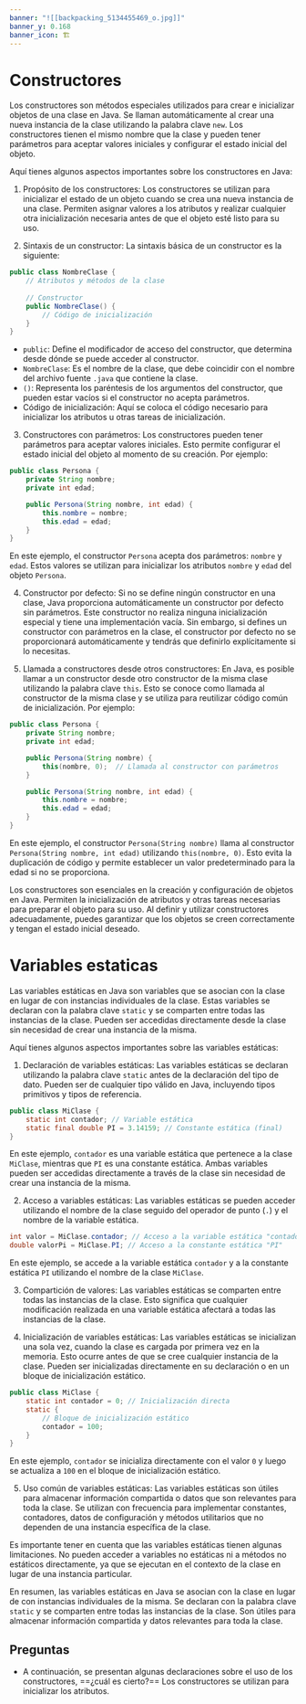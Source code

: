 ```yaml
---
banner: "![[backpacking_5134455469_o.jpg]]"
banner_y: 0.168
banner_icon: 🏗️
---
```


# Constructores

Los constructores son métodos especiales utilizados para crear e inicializar objetos de una clase en Java. Se llaman automáticamente al crear una nueva instancia de la clase utilizando la palabra clave `new`. Los constructores tienen el mismo nombre que la clase y pueden tener parámetros para aceptar valores iniciales y configurar el estado inicial del objeto.

Aquí tienes algunos aspectos importantes sobre los constructores en Java:

1. Propósito de los constructores: Los constructores se utilizan para inicializar el estado de un objeto cuando se crea una nueva instancia de una clase. Permiten asignar valores a los atributos y realizar cualquier otra inicialización necesaria antes de que el objeto esté listo para su uso.

2. Sintaxis de un constructor: La sintaxis básica de un constructor es la siguiente:

```java
public class NombreClase {
    // Atributos y métodos de la clase
    
    // Constructor
    public NombreClase() {
        // Código de inicialización
    }
}
```

- `public`: Define el modificador de acceso del constructor, que determina desde dónde se puede acceder al constructor.
- `NombreClase`: Es el nombre de la clase, que debe coincidir con el nombre del archivo fuente `.java` que contiene la clase.
- `()`: Representa los paréntesis de los argumentos del constructor, que pueden estar vacíos si el constructor no acepta parámetros.
- Código de inicialización: Aquí se coloca el código necesario para inicializar los atributos u otras tareas de inicialización.

3. Constructores con parámetros: Los constructores pueden tener parámetros para aceptar valores iniciales. Esto permite configurar el estado inicial del objeto al momento de su creación. Por ejemplo:

```java
public class Persona {
    private String nombre;
    private int edad;

    public Persona(String nombre, int edad) {
        this.nombre = nombre;
        this.edad = edad;
    }
}
```

En este ejemplo, el constructor `Persona` acepta dos parámetros: `nombre` y `edad`. Estos valores se utilizan para inicializar los atributos `nombre` y `edad` del objeto `Persona`.

4. Constructor por defecto: Si no se define ningún constructor en una clase, Java proporciona automáticamente un constructor por defecto sin parámetros. Este constructor no realiza ninguna inicialización especial y tiene una implementación vacía. Sin embargo, si defines un constructor con parámetros en la clase, el constructor por defecto no se proporcionará automáticamente y tendrás que definirlo explícitamente si lo necesitas.

5. Llamada a constructores desde otros constructores: En Java, es posible llamar a un constructor desde otro constructor de la misma clase utilizando la palabra clave `this`. Esto se conoce como llamada al constructor de la misma clase y se utiliza para reutilizar código común de inicialización. Por ejemplo:

```java
public class Persona {
    private String nombre;
    private int edad;

    public Persona(String nombre) {
        this(nombre, 0);  // Llamada al constructor con parámetros
    }

    public Persona(String nombre, int edad) {
        this.nombre = nombre;
        this.edad = edad;
    }
}
```

En este ejemplo, el constructor `Persona(String nombre)` llama al constructor `Persona(String nombre, int edad)` utilizando `this(nombre, 0)`. Esto evita la duplicación de código y permite establecer un valor predeterminado para la edad si no se proporciona.

Los constructores son esenciales en la creación y configuración de objetos en Java. Permiten la inicialización de atributos y otras tareas necesarias para preparar el objeto para su uso. Al definir y utilizar constructores adecuadamente, puedes garantizar que los objetos se creen correctamente y tengan el estado inicial deseado.

# Variables estaticas 

Las variables estáticas en Java son variables que se asocian con la clase en lugar de con instancias individuales de la clase. Estas variables se declaran con la palabra clave `static` y se comparten entre todas las instancias de la clase. Pueden ser accedidas directamente desde la clase sin necesidad de crear una instancia de la misma.

Aquí tienes algunos aspectos importantes sobre las variables estáticas:

1. Declaración de variables estáticas: Las variables estáticas se declaran utilizando la palabra clave `static` antes de la declaración del tipo de dato. Pueden ser de cualquier tipo válido en Java, incluyendo tipos primitivos y tipos de referencia.

```java
public class MiClase {
    static int contador; // Variable estática
    static final double PI = 3.14159; // Constante estática (final)
}
```

En este ejemplo, `contador` es una variable estática que pertenece a la clase `MiClase`, mientras que `PI` es una constante estática. Ambas variables pueden ser accedidas directamente a través de la clase sin necesidad de crear una instancia de la misma.

2. Acceso a variables estáticas: Las variables estáticas se pueden acceder utilizando el nombre de la clase seguido del operador de punto (`.`) y el nombre de la variable estática.

```java
int valor = MiClase.contador; // Acceso a la variable estática "contador"
double valorPi = MiClase.PI; // Acceso a la constante estática "PI"
```

En este ejemplo, se accede a la variable estática `contador` y a la constante estática `PI` utilizando el nombre de la clase `MiClase`.

3. Compartición de valores: Las variables estáticas se comparten entre todas las instancias de la clase. Esto significa que cualquier modificación realizada en una variable estática afectará a todas las instancias de la clase.

4. Inicialización de variables estáticas: Las variables estáticas se inicializan una sola vez, cuando la clase es cargada por primera vez en la memoria. Esto ocurre antes de que se cree cualquier instancia de la clase. Pueden ser inicializadas directamente en su declaración o en un bloque de inicialización estático.

```java
public class MiClase {
    static int contador = 0; // Inicialización directa
    static {
        // Bloque de inicialización estático
        contador = 100;
    }
}
```

En este ejemplo, `contador` se inicializa directamente con el valor `0` y luego se actualiza a `100` en el bloque de inicialización estático.

5. Uso común de variables estáticas: Las variables estáticas son útiles para almacenar información compartida o datos que son relevantes para toda la clase. Se utilizan con frecuencia para implementar constantes, contadores, datos de configuración y métodos utilitarios que no dependen de una instancia específica de la clase.

Es importante tener en cuenta que las variables estáticas tienen algunas limitaciones. No pueden acceder a variables no estáticas ni a métodos no estáticos directamente, ya que se ejecutan en el contexto de la clase en lugar de una instancia particular.

En resumen, las variables estáticas en Java se asocian con la clase en lugar de con instancias individuales de la misma. Se declaran con la palabra clave `static` y se comparten entre todas las instancias de la clase. Son útiles para almacenar información compartida y datos relevantes para toda la clase.

## Preguntas

- A continuación, se presentan algunas declaraciones sobre el uso de los constructores, ==¿cuál es cierto?==
	Los constructores se utilizan para inicializar los atributos.